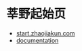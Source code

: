 # 莘野起始页

-   [start.zhaojiakun.com](https://start.zhaojiakun.com)
-   [documentation](https://zhaojiakun.com/post/start-page)